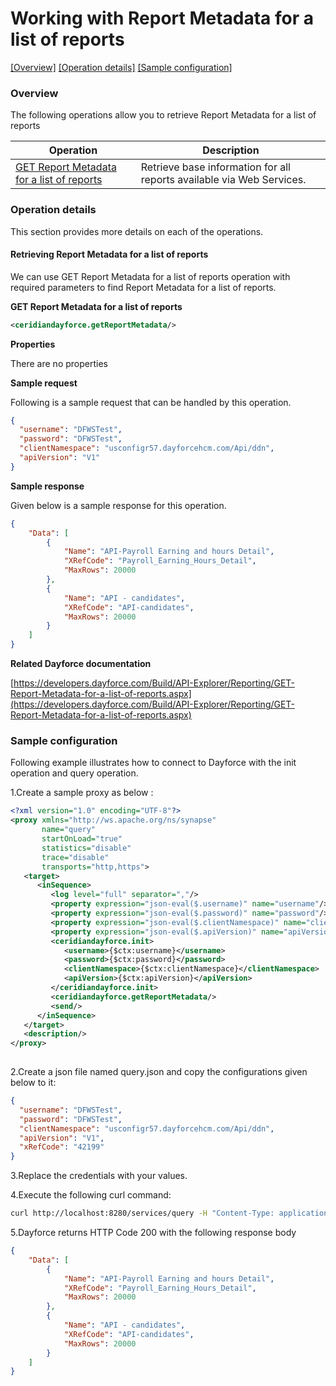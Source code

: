 # Working with Report Metadata for a list of reports

[[Overview]](#overview)  [[Operation details]](#operation-details)  [[Sample configuration]](#sample-configuration)

### Overview 

The following operations allow you to retrieve Report Metadata for a list of reports

| Operation | Description |
| ------------- |-------------|
|[GET Report Metadata for a list of reports](#retrieving-report-metadata-for-a-list-of-reports)| Retrieve base information for all reports available via Web Services. |

### Operation details

This section provides more details on each of the operations.

#### Retrieving Report Metadata for a list of reports
We can use GET Report Metadata for a list of reports operation with required parameters to find Report Metadata for a list of reports.

**GET Report Metadata for a list of reports**
```xml
<ceridiandayforce.getReportMetadata/>
```

**Properties**

There are no properties

**Sample request**

Following is a sample request that can be handled by this operation.

```json
{
  "username": "DFWSTest",
  "password": "DFWSTest",
  "clientNamespace": "usconfigr57.dayforcehcm.com/Api/ddn",
  "apiVersion": "V1"
}
```

**Sample response**

Given below is a sample response for this operation.

```json
{
    "Data": [
        {
            "Name": "API-Payroll Earning and hours Detail",
            "XRefCode": "Payroll_Earning_Hours_Detail",
            "MaxRows": 20000
        },
        {
            "Name": "API - candidates",
            "XRefCode": "API-candidates",
            "MaxRows": 20000
        }
    ]
}
```

**Related Dayforce documentation**

[https://developers.dayforce.com/Build/API-Explorer/Reporting/GET-Report-Metadata-for-a-list-of-reports.aspx](https://developers.dayforce.com/Build/API-Explorer/Reporting/GET-Report-Metadata-for-a-list-of-reports.aspx)

### Sample configuration

Following example illustrates how to connect to Dayforce with the init operation and query operation.

1.Create a sample proxy as below :
```xml
<?xml version="1.0" encoding="UTF-8"?>
<proxy xmlns="http://ws.apache.org/ns/synapse"
       name="query"
       startOnLoad="true"
       statistics="disable"
       trace="disable"
       transports="http,https">
   <target>
      <inSequence>
         <log level="full" separator=","/>
         <property expression="json-eval($.username)" name="username"/>
         <property expression="json-eval($.password)" name="password"/>
         <property expression="json-eval($.clientNamespace)" name="clientNamespace"/>
         <property expression="json-eval($.apiVersion)" name="apiVersion"/>
         <ceridiandayforce.init>
            <username>{$ctx:username}</username>
            <password>{$ctx:password}</password>
            <clientNamespace>{$ctx:clientNamespace}</clientNamespace>
            <apiVersion>{$ctx:apiVersion}</apiVersion>
         </ceridiandayforce.init>
         <ceridiandayforce.getReportMetadata/>
         <send/>
      </inSequence>
   </target>
   <description/>
</proxy>
                                
```

2.Create a json file named query.json and copy the configurations given below to it:

```json
{
  "username": "DFWSTest",
  "password": "DFWSTest",
  "clientNamespace": "usconfigr57.dayforcehcm.com/Api/ddn",
  "apiVersion": "V1",
  "xRefCode": "42199"
}
```

3.Replace the credentials with your values.

4.Execute the following curl command:

```bash
curl http://localhost:8280/services/query -H "Content-Type: application/json" -d @query.json
```

5.Dayforce returns HTTP Code 200 with the following response body

```json
{
    "Data": [
        {
            "Name": "API-Payroll Earning and hours Detail",
            "XRefCode": "Payroll_Earning_Hours_Detail",
            "MaxRows": 20000
        },
        {
            "Name": "API - candidates",
            "XRefCode": "API-candidates",
            "MaxRows": 20000
        }
    ]
}
```
